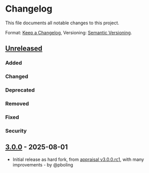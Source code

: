 # Changelog

This file documents all notable changes to this project.

Format: [Keep a Changelog](https://keepachangelog.com/en/1.0.0/),
Versioning: [Semantic Versioning](https://semver.org/spec/v2.0.0.html).

## [Unreleased]
### Added
### Changed
### Deprecated
### Removed
### Fixed
### Security

## [3.0.0] - 2025-08-01
- Initial release as hard fork, from [appraisal v3.0.0.rc1](https://github.com/thoughtbot/appraisal/commit/602cdd9b5f8cb8f36992733422f69312b172f427), with many improvements - by @pboling

[Unreleased]: https://gitlab.com/appraisal-rb/appraisal2/-/compare/v3.0.0...HEAD
[3.0.0]:  https://gitlab.com/appraisal-rb/appraisal2/-/compare/602cdd9b5f8cb8f36992733422f69312b172f427...v3.0.0
